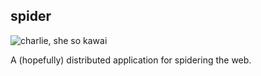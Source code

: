 ## spider

![charlie, she so kawai](https://rawgithub.com/jmkogut/spider/master/charlotte.svg?raw=true)

A (hopefully) distributed application for spidering the web.
